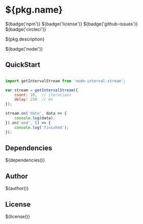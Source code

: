 # ${pkg.name}

${badge('npm')} ${badge('license')} ${badge('github-issues')} ${badge('circleci')}

${pkg.description}

${badge('nodei')}

## QuickStart


```js

import getIntervalStream from 'node-interval-stream';

var stream = getIntervalStream({
    count: 10,  // iterations
    delay: 250  // ms
});

stream.on('data', data => {
    console.log(data);
}).on('end', () => {
    console.log('finished');
});
```

## Dependencies

${dependencies()}

## Author

${author()}

## License

${license()}
